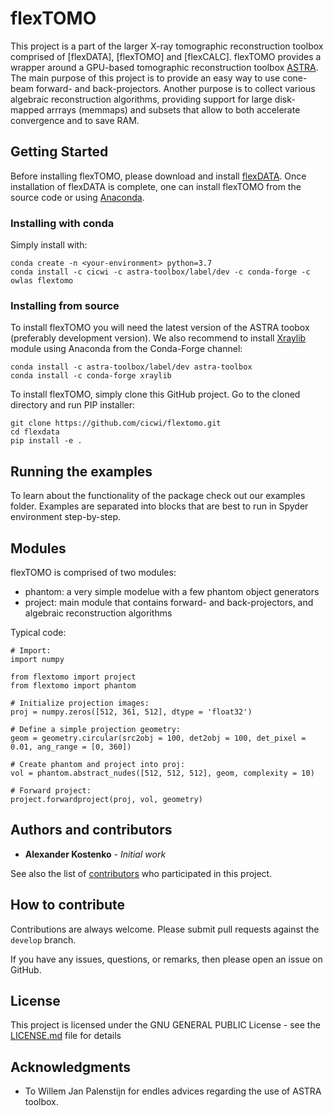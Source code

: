 # flexTOMO

This project is a part of the larger X-ray tomographic reconstruction toolbox comprised of [flexDATA], [flexTOMO] and [flexCALC].
flexTOMO provides a wrapper around a GPU-based tomographic reconstruction toolbox [ASTRA](https://www.astra-toolbox.com/).
The main purpose of this project is to provide an easy way to use cone-beam forward- and back-projectors. Another purpose is to collect various algebraic reconstruction algorithms, providing support for large disk-mapped arrrays (memmaps) and subsets that allow to both accelerate convergence and to save RAM.

## Getting Started

Before installing flexTOMO, please download and install [flexDATA](https://github.com/cicwi/flexdata). Once installation of flexDATA is complete, one can install flexTOMO from the source code or using [Anaconda](https://www.anaconda.com/download/).

### Installing with conda

Simply install with:
```
conda create -n <your-environment> python=3.7
conda install -c cicwi -c astra-toolbox/label/dev -c conda-forge -c owlas flextomo
```

### Installing from source

To install flexTOMO you will need the latest version of the ASTRA toobox (preferably development version).
We also recommend to install [Xraylib](https://anaconda.org/conda-forge/xraylib) module using Anaconda from the Conda-Forge channel: 

```
conda install -c astra-toolbox/label/dev astra-toolbox
conda install -c conda-forge xraylib 
```

To install flexTOMO, simply clone this GitHub project. Go to the cloned directory and run PIP installer:
```
git clone https://github.com/cicwi/flextomo.git
cd flexdata
pip install -e .
```
## Running the examples

To learn about the functionality of the package check out our examples folder. Examples are separated into blocks that are best to run in Spyder environment step-by-step.

## Modules

flexTOMO is comprised of two modules:

* phantom:     a very simple modelue with a few phantom object generators
* project:    main module that contains forward- and back-projectors, and algebraic reconstruction algorithms

Typical code:
```
# Import:
import numpy

from flextomo import project
from flextomo import phantom

# Initialize projection images:    
proj = numpy.zeros([512, 361, 512], dtype = 'float32')

# Define a simple projection geometry:
geom = geometry.circular(src2obj = 100, det2obj = 100, det_pixel = 0.01, ang_range = [0, 360])

# Create phantom and project into proj:
vol = phantom.abstract_nudes([512, 512, 512], geom, complexity = 10)

# Forward project:
project.forwardproject(proj, vol, geometry)
```

## Authors and contributors

* **Alexander Kostenko** - *Initial work*

See also the list of [contributors](https://github.com/cicwi/flexdata/contributors) who participated in this project.

## How to contribute

Contributions are always welcome. Please submit pull requests against the `develop` branch.

If you have any issues, questions, or remarks, then please open an issue on GitHub.

## License

This project is licensed under the GNU GENERAL PUBLIC License - see the [LICENSE.md](LICENSE.md) file for details

## Acknowledgments

* To Willem Jan Palenstijn for endles advices regarding the use of ASTRA toolbox.
